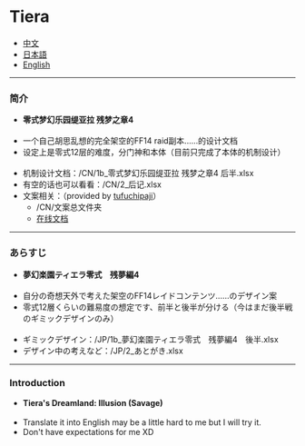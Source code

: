 # Tiera
* [中文](#1)
* [日本語](#2)
* [English](#3)

***
### <h3 id='1'>简介</h3>
  - **零式梦幻乐园缇亚拉 残梦之章4** <br><br>
  - 一个自己胡思乱想的完全架空的FF14 raid副本......的设计文档 <br>
  - 设定上是零式12层的难度，分门神和本体（目前只完成了本体的机制设计）<br><br>
  - 机制设计文档：/CN/1b_零式梦幻乐园缇亚拉 残梦之章4 后半.xlsx <br>
  - 有空的话也可以看看：/CN/2_后记.xlsx <br>
  - 文案相关：（provided by [tufuchipaji](https://github.com/tufuchipaji)）
    - /CN/文案总文件夹 <br>
    - [在线文档](https://docs.qq.com/sheet/DQVhIaXZqbmxmSUJx?tab=BB08J2&_t=1660295728360) <br>

*** 
### <h3 id='2'>あらすじ</h3>
  - **夢幻楽園ティエラ零式　残夢編4** <br><br>
  - 自分の奇想天外で考えた架空のFF14レイドコンテンツ......のデザイン案 <br>
  - 零式12層くらいの難易度の想定です、前半と後半が分ける（今はまだ後半戦のギミックデザインのみ）<br><br>
  - ギミックデザイン：/JP/1b_夢幻楽園ティエラ零式　残夢編4　後半.xlsx <br>
  - デザイン中の考えなど：/JP/2_あとがき.xlsx <br>

*** 
### <h3 id='3'>Introduction</h3>
  - **Tiera's Dreamland: Illusion (Savage)** <br><br>
  - Translate it into English may be a little hard to me but I will try it.<br>
  - Don't have expectations for me XD <br>
<br>
